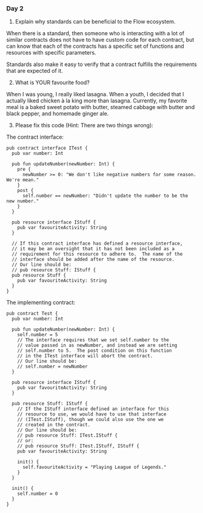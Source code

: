 ### Day 2

1. Explain why standards can be beneficial to the Flow ecosystem.

When there is a standard, then someone who is interacting with a
lot of similar contracts does not have to have custom code for
each contract, but can know that each of the contracts has a
specific set of functions and resources with specific parameters.

Standards also make it easy to verify that a contract fulfills
the requirements that are expected of it.

2. What is YOUR favourite food?

When I was young, I really liked lasagna.  When a youth, I
decided that I actually liked chicken à la king more than
lasagna.  Currently, my favorite meal is a baked sweet potato
with butter, steamed cabbage with butter and black pepper, and
homemade ginger ale.

3. Please fix this code (Hint: There are two things wrong):

The contract interface:
```cadence
pub contract interface ITest {
  pub var number: Int
  
  pub fun updateNumber(newNumber: Int) {
    pre {
      newNumber >= 0: "We don't like negative numbers for some reason. We're mean."
    }
    post {
      self.number == newNumber: "Didn't update the number to be the new number."
    }
  }

  pub resource interface IStuff {
    pub var favouriteActivity: String
  }

  // If this contract interface has defined a resource interface,
  // it may be an oversight that it has not been included as a
  // requirement for this resource to adhere to.  The name of the
  // interface should be added after the name of the resource.
  // Our line should be:
  // pub resource Stuff: IStuff {
  pub resource Stuff {
    pub var favouriteActivity: String
  }
}
```

The implementing contract:
```cadence
pub contract Test {
  pub var number: Int
  
  pub fun updateNumber(newNumber: Int) {
    self.number = 5
    // The interface requires that we set self.number to the
    // value passed in as newNumber, and instead we are setting
    // self.number to 5.  The post condition on this function
    // in the ITest interface will abort the contract.
    // Our line should be:
    // self.number = newNumber
  }

  pub resource interface IStuff {
    pub var favouriteActivity: String
  }

  pub resource Stuff: IStuff {
    // If the IStuff interface defined an interface for this
    // resource to use, we would have to use that interface
    // (ITest.IStuff), though we could also use the one we
    // created in the contract.
    // Our line should be:
    // pub resource Stuff: ITest.IStuff {
    // or:
    // pub resource Stuff: ITest.IStuff, IStuff {
    pub var favouriteActivity: String

    init() {
      self.favouriteActivity = "Playing League of Legends."
    }
  }

  init() {
    self.number = 0
  }
}
```
